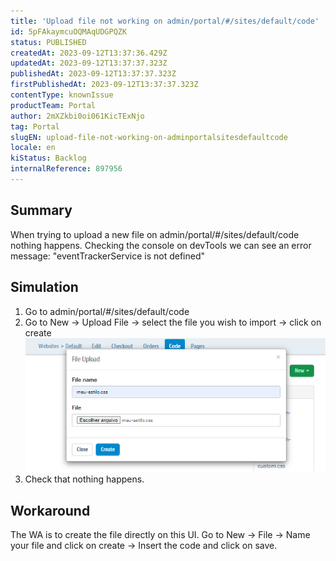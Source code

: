 ```yaml
---
title: 'Upload file not working on admin/portal/#/sites/default/code'
id: 5pFAkaymcuOQMAqUDGPQZK
status: PUBLISHED
createdAt: 2023-09-12T13:37:36.429Z
updatedAt: 2023-09-12T13:37:37.323Z
publishedAt: 2023-09-12T13:37:37.323Z
firstPublishedAt: 2023-09-12T13:37:37.323Z
contentType: knownIssue
productTeam: Portal
author: 2mXZkbi0oi061KicTExNjo
tag: Portal
slugEN: upload-file-not-working-on-adminportalsitesdefaultcode
locale: en
kiStatus: Backlog
internalReference: 897956
---
```


## Summary


When trying to upload a new file on admin/portal/#/sites/default/code nothing happens. Checking the console on devTools we can see an error message:
"eventTrackerService is not defined"


##

## Simulation



1. Go to admin/portal/#/sites/default/code
2. Go to New -> Upload File -> select the file you wish to import -> click on create
 ![](https://raw.githubusercontent.com/vtexdocs/known-issues/refs/heads/main/docs/en/known-issues/Portal/upload-file-not-working-on-adminportalsitesdefaultcode_1.png)
3. Check that nothing happens.


##

## Workaround


The WA is to create the file directly on this UI.
Go to New -> File -> Name your file and click on create -> Insert the code and click on save.





